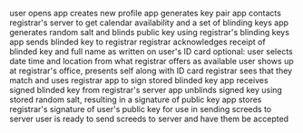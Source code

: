user opens app
creates new profile
app generates key pair
app contacts registrar's server to get calendar availability and a set of blinding keys 
app generates random salt and blinds public key using registrar's blinding keys
app sends blinded key to registrar
registrar acknowledges receipt of blinded key and full name as written on user's ID card
optional: user selects date time and location from what registrar offers as available
user shows up at registrar's office, presents self along with ID card
registrar sees that they match and uses registrar app to sign stored blinded key
app receives signed blinded key from registrar's server
app unblinds signed key using stored random salt, resulting in a signature of public key
app stores registrar's signature of user's public key for use in sending screeds to server
user is ready to send screeds to server and have them be accepted
